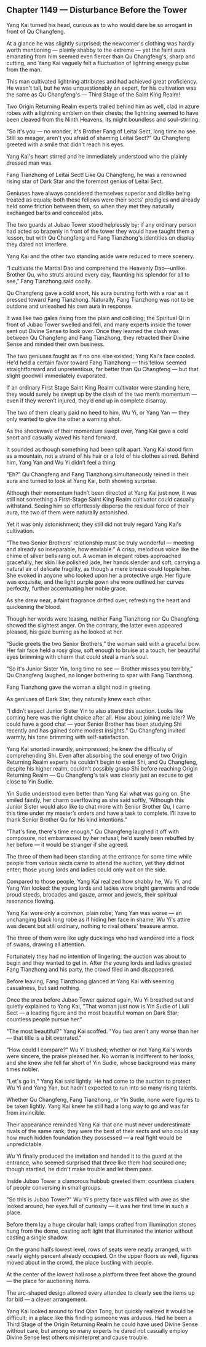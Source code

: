 ## Chapter 1149 — Disturbance Before the Tower

Yang Kai turned his head, curious as to who would dare be so arrogant in front of Qu Changfeng.

At a glance he was slightly surprised; the newcomer's clothing was hardly worth mentioning — plainly shabby to the extreme — yet the faint aura emanating from him seemed even fiercer than Qu Changfeng's, sharp and cutting, and Yang Kai vaguely felt a fluctuation of lightning energy pulse from the man.

This man cultivated lightning attributes and had achieved great proficiency. He wasn't tall, but he was unquestionably an expert, for his cultivation was the same as Qu Changfeng's — Third Stage of the Saint King Realm!

Two Origin Returning Realm experts trailed behind him as well, clad in azure robes with a lightning emblem on their chests; the lightning seemed to have been cleaved from the Ninth Heavens, its might boundless and soul-stirring.

"So it's you — no wonder, it's Brother Fang of Leitai Sect, long time no see. Still so meager, aren't you afraid of shaming Leitai Sect?" Qu Changfeng greeted with a smile that didn't reach his eyes.

Yang Kai's heart stirred and he immediately understood who the plainly dressed man was.

Fang Tianzhong of Leitai Sect! Like Qu Changfeng, he was a renowned rising star of Dark Star and the foremost genius of Leitai Sect.

Geniuses have always considered themselves superior and dislike being treated as equals; both these fellows were their sects' prodigies and already held some friction between them, so when they met they naturally exchanged barbs and concealed jabs.

The two guards at Jubao Tower stood helplessly by; if any ordinary person had acted so brazenly in front of the tower they would have taught them a lesson, but with Qu Changfeng and Fang Tianzhong's identities on display they dared not interfere.

Yang Kai and the other two standing aside were reduced to mere scenery.

“I cultivate the Martial Dao and comprehend the Heavenly Dao—unlike Brother Qu, who struts around every day, flaunting his splendor for all to see,” Fang Tianzhong said coolly.

Qu Changfeng gave a cold snort, his aura bursting forth with a roar as it pressed toward Fang Tianzhong. Naturally, Fang Tianzhong was not to be outdone and unleashed his own aura in response.

It was like two gales rising from the plain and colliding; the Spiritual Qi in front of Jubao Tower swelled and fell, and many experts inside the tower sent out Divine Sense to look over. Once they learned the clash was between Qu Changfeng and Fang Tianzhong, they retracted their Divine Sense and minded their own business.

The two geniuses fought as if no one else existed; Yang Kai's face cooled. He'd held a certain favor toward Fang Tianzhong — this fellow seemed straightforward and unpretentious, far better than Qu Changfeng — but that slight goodwill immediately evaporated.

If an ordinary First Stage Saint King Realm cultivator were standing here, they would surely be swept up by the clash of the two men’s momentum — even if they weren’t injured, they’d end up in complete disarray.

The two of them clearly paid no heed to him, Wu Yi, or Yang Yan — they only wanted to give the other a warning shot.

As the shockwave of their momentum swept over, Yang Kai gave a cold snort and casually waved his hand forward.

It sounded as though something had been split apart. Yang Kai stood firm as a mountain, not a strand of his hair or a fold of his clothes stirred. Behind him, Yang Yan and Wu Yi didn’t feel a thing.

"Eh?" Qu Changfeng and Fang Tianzhong simultaneously reined in their aura and turned to look at Yang Kai, both showing surprise.

Although their momentum hadn’t been directed at Yang Kai just now, it was still not something a First-Stage Saint King Realm cultivator could casually withstand. Seeing him so effortlessly disperse the residual force of their aura, the two of them were naturally astonished.

Yet it was only astonishment; they still did not truly regard Yang Kai's cultivation.

“The two Senior Brothers’ relationship must be truly wonderful — meeting and already so inseparable, how enviable.” A crisp, melodious voice like the chime of silver bells rang out. A woman in elegant robes approached gracefully, her skin like polished jade, her hands slender and soft, carrying a natural air of delicate fragility, as though a mere breeze could topple her. She evoked in anyone who looked upon her a protective urge. Her figure was exquisite, and the light purple gown she wore outlined her curves perfectly, further accentuating her noble grace.

As she drew near, a faint fragrance drifted over, refreshing the heart and quickening the blood.

Though her words were teasing, neither Fang Tianzhong nor Qu Changfeng showed the slightest anger. On the contrary, the latter even appeared pleased, his gaze burning as he looked at her.

“Sudie greets the two Senior Brothers,” the woman said with a graceful bow. Her fair face held a rosy glow, soft enough to bruise at a touch, her beautiful eyes brimming with charm that could steal a man’s soul.

"So it's Junior Sister Yin, long time no see — Brother misses you terribly," Qu Changfeng laughed, no longer bothering to spar with Fang Tianzhong.

Fang Tianzhong gave the woman a slight nod in greeting.

As geniuses of Dark Star, they naturally knew each other.

“I didn’t expect Junior Sister Yin to also attend this auction. Looks like coming here was the right choice after all. How about joining me later? We could have a good chat — your Senior Brother has been studying Shi recently and has gained some modest insights.” Qu Changfeng invited warmly, his tone brimming with self-satisfaction.

Yang Kai snorted inwardly, unimpressed; he knew the difficulty of comprehending Shi. Even after absorbing the soul energy of two Origin Returning Realm experts he couldn't begin to enter Shi, and Qu Changfeng, despite his higher realm, couldn't possibly grasp Shi before reaching Origin Returning Realm — Qu Changfeng's talk was clearly just an excuse to get close to Yin Sudie.

Yin Sudie understood even better than Yang Kai what was going on. She smiled faintly, her charm overflowing as she said softly, “Although this Junior Sister would also like to chat more with Senior Brother Qu, I came this time under my master’s orders and have a task to complete. I’ll have to thank Senior Brother Qu for his kind intentions.”

"That's fine, there's time enough," Qu Changfeng laughed it off with composure, not embarrassed by her refusal; he'd surely been rebuffed by her before — it would be stranger if she agreed.

The three of them had been standing at the entrance for some time while people from various sects came to attend the auction, yet they did not enter; those young lords and ladies could only wait on the side.

Compared to those people, Yang Kai realized how shabby he, Wu Yi, and Yang Yan looked: the young lords and ladies wore bright garments and rode proud steeds, brocades and gauze, armor and jewels, their spiritual resonance flowing.

Yang Kai wore only a common, plain robe; Yang Yan was worse — an unchanging black long robe as if hiding her face in shame; Wu Yi's attire was decent but still ordinary, nothing to rival others' treasure armor.

The three of them were like ugly ducklings who had wandered into a flock of swans, drawing all attention.

Fortunately they had no intention of lingering; the auction was about to begin and they wanted to get in. After the young lords and ladies greeted Fang Tianzhong and his party, the crowd filed in and disappeared.

Before leaving, Fang Tianzhong glanced at Yang Kai with seeming casualness, but said nothing.

Once the area before Jubao Tower quieted again, Wu Yi breathed out and quietly explained to Yang Kai, "That woman just now is Yin Sudie of Liuli Sect — a leading figure and the most beautiful woman on Dark Star; countless people pursue her."

"The most beautiful?" Yang Kai scoffed. "You two aren't any worse than her — that title is a bit overrated."

"How could I compare?" Wu Yi blushed; whether or not Yang Kai's words were sincere, the praise pleased her. No woman is indifferent to her looks, and she knew she fell far short of Yin Sudie, whose background was many times nobler.

"Let's go in," Yang Kai said lightly. He had come to the auction to protect Wu Yi and Yang Yan, but hadn't expected to run into so many rising talents.

Whether Qu Changfeng, Fang Tianzhong, or Yin Sudie, none were figures to be taken lightly. Yang Kai knew he still had a long way to go and was far from invincible.

Their appearance reminded Yang Kai that one must never underestimate rivals of the same rank; they were the best of their sects and who could say how much hidden foundation they possessed — a real fight would be unpredictable.

Wu Yi finally produced the invitation and handed it to the guard at the entrance, who seemed surprised that three like them had secured one; though startled, he didn't make trouble and let them pass.

Inside Jubao Tower a clamorous hubbub greeted them: countless clusters of people conversing in small groups.

"So this is Jubao Tower?" Wu Yi's pretty face was filled with awe as she looked around, her eyes full of curiosity — it was her first time in such a place.

Before them lay a huge circular hall; lamps crafted from illumination stones hung from the dome, casting soft light that illuminated the interior without casting a single shadow.

On the grand hall’s lowest level, rows of seats were neatly arranged, with nearly eighty percent already occupied. On the upper floors as well, figures moved about in the crowd, the place bustling with people.

At the center of the lowest hall rose a platform three feet above the ground — the place for auctioning items.

The arc-shaped design allowed every attendee to clearly see the items up for bid — a clever arrangement.

Yang Kai looked around to find Qian Tong, but quickly realized it would be difficult; in a place like this finding someone was arduous. Had he been a Third Stage of the Origin Returning Realm he could have used Divine Sense without care, but among so many experts he dared not casually employ Divine Sense lest others misinterpret and cause trouble.